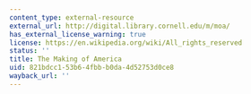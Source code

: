 ```yaml
---
content_type: external-resource
external_url: http://digital.library.cornell.edu/m/moa/
has_external_license_warning: true
license: https://en.wikipedia.org/wiki/All_rights_reserved
status: ''
title: The Making of America
uid: 821bdcc1-53b6-4fbb-b0da-4d52753d0ce8
wayback_url: ''
---
```

